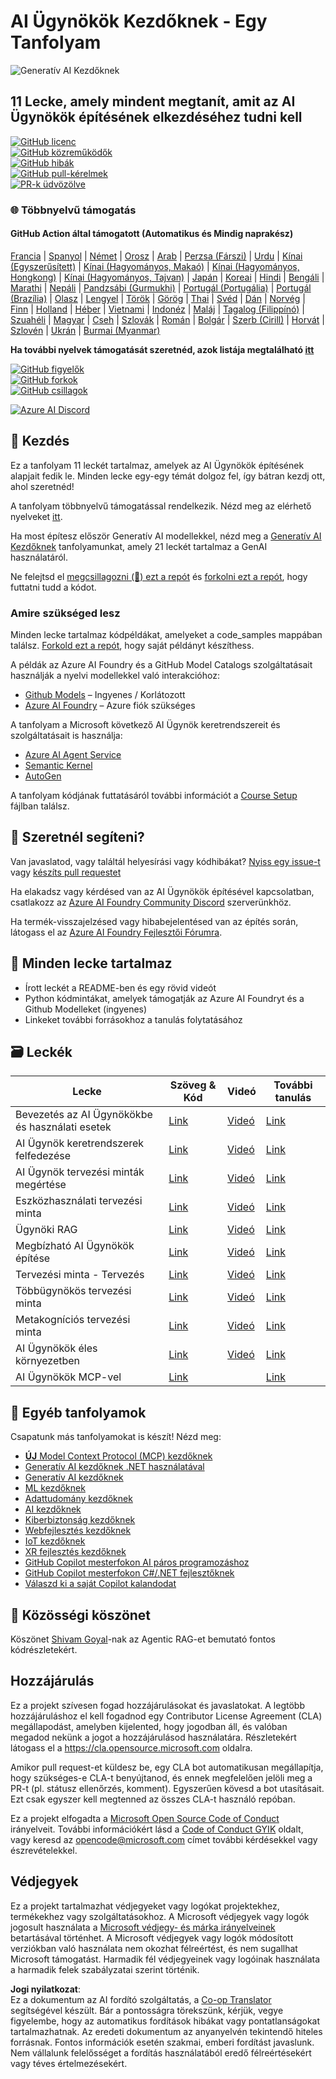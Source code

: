 <!--
CO_OP_TRANSLATOR_METADATA:
{
  "original_hash": "6b07046397366e6f6f4524c9ddeba1e1",
  "translation_date": "2025-07-12T14:58:17+00:00",
  "source_file": "README.md",
  "language_code": "hu"
}
-->
# AI Ügynökök Kezdőknek - Egy Tanfolyam

![Generatív AI Kezdőknek](../../translated_images/repo-thumbnail.083b24afed61b6dd27a7fc53798bebe9edf688a41031163a1fca9f61c64d63ec.hu.png)

## 11 Lecke, amely mindent megtanít, amit az AI Ügynökök építésének elkezdéséhez tudni kell

[![GitHub licenc](https://img.shields.io/github/license/microsoft/ai-agents-for-beginners.svg)](https://github.com/microsoft/ai-agents-for-beginners/blob/master/LICENSE?WT.mc_id=academic-105485-koreyst)  
[![GitHub közreműködők](https://img.shields.io/github/contributors/microsoft/ai-agents-for-beginners.svg)](https://GitHub.com/microsoft/ai-agents-for-beginners/graphs/contributors/?WT.mc_id=academic-105485-koreyst)  
[![GitHub hibák](https://img.shields.io/github/issues/microsoft/ai-agents-for-beginners.svg)](https://GitHub.com/microsoft/ai-agents-for-beginners/issues/?WT.mc_id=academic-105485-koreyst)  
[![GitHub pull-kérelmek](https://img.shields.io/github/issues-pr/microsoft/ai-agents-for-beginners.svg)](https://GitHub.com/microsoft/ai-agents-for-beginners/pulls/?WT.mc_id=academic-105485-koreyst)  
[![PR-k üdvözölve](https://img.shields.io/badge/PRs-welcome-brightgreen.svg?style=flat-square)](http://makeapullrequest.com?WT.mc_id=academic-105485-koreyst)

### 🌐 Többnyelvű támogatás

#### GitHub Action által támogatott (Automatikus és Mindig naprakész)

[Francia](../fr/README.md) | [Spanyol](../es/README.md) | [Német](../de/README.md) | [Orosz](../ru/README.md) | [Arab](../ar/README.md) | [Perzsa (Fárszi)](../fa/README.md) | [Urdu](../ur/README.md) | [Kínai (Egyszerűsített)](../zh/README.md) | [Kínai (Hagyományos, Makaó)](../mo/README.md) | [Kínai (Hagyományos, Hongkong)](../hk/README.md) | [Kínai (Hagyományos, Tajvan)](../tw/README.md) | [Japán](../ja/README.md) | [Koreai](../ko/README.md) | [Hindi](../hi/README.md) | [Bengáli](../bn/README.md) | [Marathi](../mr/README.md) | [Nepáli](../ne/README.md) | [Pandzsábi (Gurmukhi)](../pa/README.md) | [Portugál (Portugália)](../pt/README.md) | [Portugál (Brazília)](../br/README.md) | [Olasz](../it/README.md) | [Lengyel](../pl/README.md) | [Török](../tr/README.md) | [Görög](../el/README.md) | [Thai](../th/README.md) | [Svéd](../sv/README.md) | [Dán](../da/README.md) | [Norvég](../no/README.md) | [Finn](../fi/README.md) | [Holland](../nl/README.md) | [Héber](../he/README.md) | [Vietnami](../vi/README.md) | [Indonéz](../id/README.md) | [Maláj](../ms/README.md) | [Tagalog (Filippínó)](../tl/README.md) | [Szuahéli](../sw/README.md) | [Magyar](./README.md) | [Cseh](../cs/README.md) | [Szlovák](../sk/README.md) | [Román](../ro/README.md) | [Bolgár](../bg/README.md) | [Szerb (Cirill)](../sr/README.md) | [Horvát](../hr/README.md) | [Szlovén](../sl/README.md) | [Ukrán](../uk/README.md) | [Burmai (Myanmar)](../my/README.md)

**Ha további nyelvek támogatását szeretnéd, azok listája megtalálható [itt](https://github.com/Azure/co-op-translator/blob/main/getting_started/supported-languages.md)**

[![GitHub figyelők](https://img.shields.io/github/watchers/microsoft/ai-agents-for-beginners.svg?style=social&label=Watch)](https://GitHub.com/microsoft/ai-agents-for-beginners/watchers/?WT.mc_id=academic-105485-koreyst)  
[![GitHub forkok](https://img.shields.io/github/forks/microsoft/ai-agents-for-beginners.svg?style=social&label=Fork)](https://GitHub.com/microsoft/ai-agents-for-beginners/network/?WT.mc_id=academic-105485-koreyst)  
[![GitHub csillagok](https://img.shields.io/github/stars/microsoft/ai-agents-for-beginners.svg?style=social&label=Star)](https://GitHub.com/microsoft/ai-agents-for-beginners/stargazers/?WT.mc_id=academic-105485-koreyst)

[![Azure AI Discord](https://dcbadge.limes.pink/api/server/kzRShWzttr)](https://discord.gg/kzRShWzttr)


## 🌱 Kezdés

Ez a tanfolyam 11 leckét tartalmaz, amelyek az AI Ügynökök építésének alapjait fedik le. Minden lecke egy-egy témát dolgoz fel, így bátran kezdj ott, ahol szeretnéd!

A tanfolyam többnyelvű támogatással rendelkezik. Nézd meg az elérhető nyelveket [itt](../..).

Ha most építesz először Generatív AI modellekkel, nézd meg a [Generatív AI Kezdőknek](https://aka.ms/genai-beginners) tanfolyamunkat, amely 21 leckét tartalmaz a GenAI használatáról.

Ne felejtsd el [megcsillagozni (🌟) ezt a repót](https://docs.github.com/en/get-started/exploring-projects-on-github/saving-repositories-with-stars?WT.mc_id=academic-105485-koreyst) és [forkolni ezt a repót](https://github.com/microsoft/ai-agents-for-beginners/fork), hogy futtatni tudd a kódot.

### Amire szükséged lesz

Minden lecke tartalmaz kódpéldákat, amelyeket a code_samples mappában találsz. [Forkold ezt a repót](https://github.com/microsoft/ai-agents-for-beginners/fork), hogy saját példányt készíthess.

A példák az Azure AI Foundry és a GitHub Model Catalogs szolgáltatásait használják a nyelvi modellekkel való interakcióhoz:

- [Github Models](https://aka.ms/ai-agents-beginners/github-models) – Ingyenes / Korlátozott  
- [Azure AI Foundry](https://aka.ms/ai-agents-beginners/ai-foundry) – Azure fiók szükséges

A tanfolyam a Microsoft következő AI Ügynök keretrendszereit és szolgáltatásait is használja:

- [Azure AI Agent Service](https://aka.ms/ai-agents-beginners/ai-agent-service)  
- [Semantic Kernel](https://aka.ms/ai-agents-beginners/semantic-kernel)  
- [AutoGen](https://aka.ms/ai-agents/autogen)

A tanfolyam kódjának futtatásáról további információt a [Course Setup](./00-course-setup/README.md) fájlban találsz.

## 🙏 Szeretnél segíteni?

Van javaslatod, vagy találtál helyesírási vagy kódhibákat? [Nyiss egy issue-t](https://github.com/microsoft/ai-agents-for-beginners/issues?WT.mc_id=academic-105485-koreyst) vagy [készíts pull requestet](https://github.com/microsoft/ai-agents-for-beginners/pulls?WT.mc_id=academic-105485-koreyst)

Ha elakadsz vagy kérdésed van az AI Ügynökök építésével kapcsolatban, csatlakozz az [Azure AI Foundry Community Discord](https://discord.gg/kzRShWzttr) szerverünkhöz.

Ha termék-visszajelzésed vagy hibabejelentésed van az építés során, látogass el az [Azure AI Foundry Fejlesztői Fórumra](https://aka.ms/azureaifoundry/forum).

## 📂 Minden lecke tartalmaz

- Írott leckét a README-ben és egy rövid videót  
- Python kódmintákat, amelyek támogatják az Azure AI Foundryt és a Github Modelleket (ingyenes)  
- Linkeket további forrásokhoz a tanulás folytatásához

## 🗃️ Leckék

| **Lecke**                               | **Szöveg & Kód**                                   | **Videó**                                                  | **További tanulás**                                                                    |
|----------------------------------------|---------------------------------------------------|------------------------------------------------------------|----------------------------------------------------------------------------------------|
| Bevezetés az AI Ügynökökbe és használati esetek | [Link](./01-intro-to-ai-agents/README.md)          | [Videó](https://youtu.be/3zgm60bXmQk?si=z8QygFvYQv-9WtO1)  | [Link](https://aka.ms/ai-agents-beginners/collection?WT.mc_id=academic-105485-koreyst) |
| AI Ügynök keretrendszerek felfedezése | [Link](./02-explore-agentic-frameworks/README.md)  | [Videó](https://youtu.be/ODwF-EZo_O8?si=Vawth4hzVaHv-u0H)  | [Link](https://aka.ms/ai-agents-beginners/collection?WT.mc_id=academic-105485-koreyst) |
| AI Ügynök tervezési minták megértése  | [Link](./03-agentic-design-patterns/README.md)     | [Videó](https://youtu.be/m9lM8qqoOEA?si=BIzHwzstTPL8o9GF)  | [Link](https://aka.ms/ai-agents-beginners/collection?WT.mc_id=academic-105485-koreyst) |
| Eszközhasználati tervezési minta       | [Link](./04-tool-use/README.md)                    | [Videó](https://youtu.be/vieRiPRx-gI?si=2z6O2Xu2cu_Jz46N)  | [Link](https://aka.ms/ai-agents-beginners/collection?WT.mc_id=academic-105485-koreyst) |
| Ügynöki RAG                           | [Link](./05-agentic-rag/README.md)                 | [Videó](https://youtu.be/WcjAARvdL7I?si=gKPWsQpKiIlDH9A3)  | [Link](https://aka.ms/ai-agents-beginners/collection?WT.mc_id=academic-105485-koreyst) |
| Megbízható AI Ügynökök építése        | [Link](./06-building-trustworthy-agents/README.md) | [Videó](https://youtu.be/iZKkMEGBCUQ?si=jZjpiMnGFOE9L8OK ) | [Link](https://aka.ms/ai-agents-beginners/collection?WT.mc_id=academic-105485-koreyst) |
| Tervezési minta - Tervezés             | [Link](./07-planning-design/README.md)             | [Videó](https://youtu.be/kPfJ2BrBCMY?si=6SC_iv_E5-mzucnC)  | [Link](https://aka.ms/ai-agents-beginners/collection?WT.mc_id=academic-105485-koreyst) |
| Többügynökös tervezési minta           | [Link](./08-multi-agent/README.md)                 | [Videó](https://youtu.be/V6HpE9hZEx0?si=rMgDhEu7wXo2uo6g)  | [Link](https://aka.ms/ai-agents-beginners/collection?WT.mc_id=academic-105485-koreyst) |
| Metakogníciós tervezési minta          | [Link](./09-metacognition/README.md)               | [Videó](https://youtu.be/His9R6gw6Ec?si=8gck6vvdSNCt6OcF)  | [Link](https://aka.ms/ai-agents-beginners/collection?WT.mc_id=academic-105485-koreyst) |
| AI Ügynökök éles környezetben          | [Link](./10-ai-agents-production/README.md)        | [Videó](https://youtu.be/l4TP6IyJxmQ?si=31dnhexRo6yLRJDl)  | [Link](https://aka.ms/ai-agents-beginners/collection?WT.mc_id=academic-105485-koreyst) |
| AI Ügynökök MCP-vel                    | [Link](./11-mcp/README.md)                         |                                                            | [Link](https://aka.ms/mcp-for-beginners)                                               |

## 🎒 Egyéb tanfolyamok

Csapatunk más tanfolyamokat is készít! Nézd meg:
- [**ÚJ** Model Context Protocol (MCP) kezdőknek](https://github.com/microsoft/mcp-for-beginners?WT.mc_id=academic-105485-koreyst)
- [Generatív AI kezdőknek .NET használatával](https://github.com/microsoft/Generative-AI-for-beginners-dotnet?WT.mc_id=academic-105485-koreyst)
- [Generatív AI kezdőknek](https://github.com/microsoft/generative-ai-for-beginners?WT.mc_id=academic-105485-koreyst)
- [ML kezdőknek](https://aka.ms/ml-beginners?WT.mc_id=academic-105485-koreyst)
- [Adattudomány kezdőknek](https://aka.ms/datascience-beginners?WT.mc_id=academic-105485-koreyst)
- [AI kezdőknek](https://aka.ms/ai-beginners?WT.mc_id=academic-105485-koreyst)
- [Kiberbiztonság kezdőknek](https://github.com/microsoft/Security-101??WT.mc_id=academic-96948-sayoung)
- [Webfejlesztés kezdőknek](https://aka.ms/webdev-beginners?WT.mc_id=academic-105485-koreyst)
- [IoT kezdőknek](https://aka.ms/iot-beginners?WT.mc_id=academic-105485-koreyst)
- [XR fejlesztés kezdőknek](https://github.com/microsoft/xr-development-for-beginners?WT.mc_id=academic-105485-koreyst)
- [GitHub Copilot mesterfokon AI páros programozáshoz](https://aka.ms/GitHubCopilotAI?WT.mc_id=academic-105485-koreyst)
- [GitHub Copilot mesterfokon C#/.NET fejlesztőknek](https://github.com/microsoft/mastering-github-copilot-for-dotnet-csharp-developers?WT.mc_id=academic-105485-koreyst)
- [Válaszd ki a saját Copilot kalandodat](https://github.com/microsoft/CopilotAdventures?WT.mc_id=academic-105485-koreyst)

## 🌟 Közösségi köszönet

Köszönet [Shivam Goyal](https://www.linkedin.com/in/shivam2003/)-nak az Agentic RAG-et bemutató fontos kódrészletekért.

## Hozzájárulás

Ez a projekt szívesen fogad hozzájárulásokat és javaslatokat. A legtöbb hozzájáruláshoz el kell fogadnod egy
Contributor License Agreement (CLA) megállapodást, amelyben kijelented, hogy jogodban áll, és valóban megadod nekünk
a jogot a hozzájárulásod használatára. Részletekért látogass el a
<https://cla.opensource.microsoft.com> oldalra.

Amikor pull request-et küldesz be, egy CLA bot automatikusan megállapítja, hogy szükséges-e CLA-t benyújtanod,
és ennek megfelelően jelöli meg a PR-t (pl. státusz ellenőrzés, komment). Egyszerűen kövesd a bot utasításait.
Ezt csak egyszer kell megtenned az összes CLA-t használó repóban.

Ez a projekt elfogadta a [Microsoft Open Source Code of Conduct](https://opensource.microsoft.com/codeofconduct/) irányelveit.
További információkért lásd a [Code of Conduct GYIK](https://opensource.microsoft.com/codeofconduct/faq/) oldalt, vagy
keresd az [opencode@microsoft.com](mailto:opencode@microsoft.com) címet további kérdésekkel vagy észrevételekkel.

## Védjegyek

Ez a projekt tartalmazhat védjegyeket vagy logókat projektekhez, termékekhez vagy szolgáltatásokhoz. A Microsoft
védjegyek vagy logók jogosult használata a
[Microsoft védjegy- és márka irányelveinek](https://www.microsoft.com/legal/intellectualproperty/trademarks/usage/general) betartásával történhet.
A Microsoft védjegyek vagy logók módosított verziókban való használata nem okozhat félreértést, és nem sugallhat Microsoft támogatást.
Harmadik fél védjegyeinek vagy logóinak használata a harmadik felek szabályzatai szerint történik.

**Jogi nyilatkozat**:  
Ez a dokumentum az AI fordító szolgáltatás, a [Co-op Translator](https://github.com/Azure/co-op-translator) segítségével készült. Bár a pontosságra törekszünk, kérjük, vegye figyelembe, hogy az automatikus fordítások hibákat vagy pontatlanságokat tartalmazhatnak. Az eredeti dokumentum az anyanyelvén tekintendő hiteles forrásnak. Fontos információk esetén szakmai, emberi fordítást javaslunk. Nem vállalunk felelősséget a fordítás használatából eredő félreértésekért vagy téves értelmezésekért.